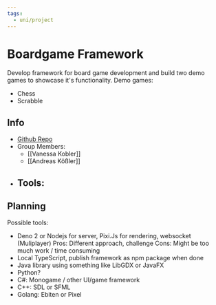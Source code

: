 ```yaml
---
tags:
  - uni/project
---
```

# Boardgame Framework
Develop framework for board game development and build two demo games to showcase it's functionality.
Demo games:
- Chess
- Scrabble
## Info
- [Github Repo]()
- Group Members:
	- [[Vanessa Kobler]]
	- [[Andreas Kößler]]
- Tools:
	- 

## Planning
Possible tools:
- Deno 2 or Nodejs for server, Pixi.Js for rendering, websocket (Muliplayer)
	Pros: Different approach, challenge
	Cons: Might be too much work / time consuming
- Local TypeScript, publish framework as npm package when done
- Java library using something like LibGDX or JavaFX
- Python?
- C#: Monogame / other UI/game framework
- C++: SDL or SFML
- Golang: Ebiten or Pixel